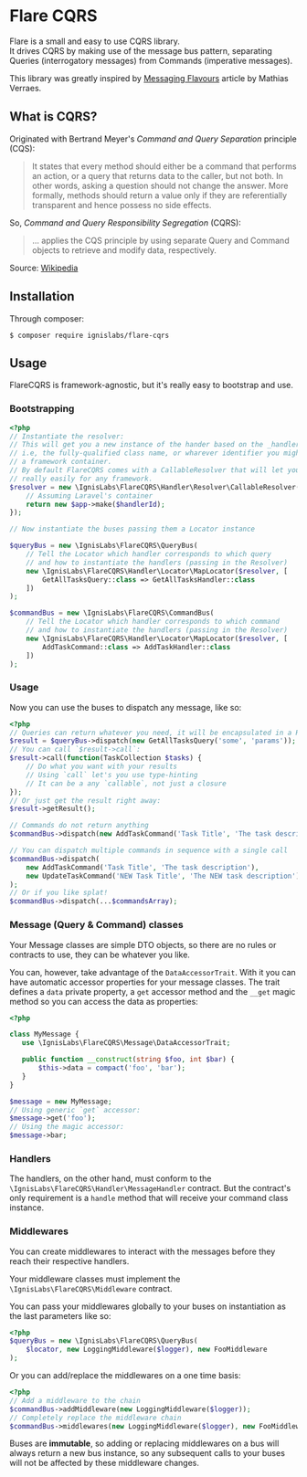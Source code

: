 Flare CQRS
==========

Flare is a small and easy to use CQRS library.  
It drives CQRS by making use of the message bus pattern, separating Queries
(interrogatory messages) from Commands (imperative messages).

This library was greatly inspired by [Messaging Flavours][1] article by Mathias
Verraes.

What is CQRS?
-------------

Originated with Bertrand Meyer's _Command and Query Separation_ principle (CQS):

> It states that every method should either be a command that performs an
  action, or a query that returns data to the caller, but not both. In other
  words, asking a question should not change the answer. More formally, methods
  should return a value only if they are referentially transparent and hence
  possess no side effects.
  
So, _Command and Query Responsibility Segregation_ (CQRS):

> ... applies the CQS principle by using separate Query and Command objects to
  retrieve and modify data, respectively.
  
Source: [Wikipedia][2]

Installation
------------

Through composer:

```shell
$ composer require ignislabs/flare-cqrs
```

Usage
-----

FlareCQRS is framework-agnostic, but it's really easy to bootstrap and use.

### Bootstrapping

```php
<?php
// Instantiate the resolver:
// This will get you a new instance of the hander based on the _handler id_,
// i.e, the fully-qualified class name, or wharever identifier you might use in
// a framework container.
// By default FlareCQRS comes with a CallableResolver that will let you do this
// really easily for any framework.
$resolver = new \IgnisLabs\FlareCQRS\Handler\Resolver\CallableResolver(function($handlerId) use($app) {
    // Assuming Laravel's container
    return new $app->make($handlerId);
});

// Now instantiate the buses passing them a Locator instance

$queryBus = new \IgnisLabs\FlareCQRS\QueryBus(
    // Tell the Locator which handler corresponds to which query
    // and how to instantiate the handlers (passing in the Resolver)
    new \IgnisLabs\FlareCQRS\Handler\Locator\MapLocator($resolver, [
        GetAllTasksQuery::class => GetAllTasksHandler::class
    ])
);

$commandBus = new \IgnisLabs\FlareCQRS\CommandBus(
    // Tell the Locator which handler corresponds to which command
    // and how to instantiate the handlers (passing in the Resolver)
    new \IgnisLabs\FlareCQRS\Handler\Locator\MapLocator($resolver, [
        AddTaskCommand::class => AddTaskHandler::class
    ])
);
```

### Usage

Now you can use the buses to dispatch any message, like so:

```php
<?php
// Queries can return whatever you need, it will be encapsulated in a Result object
$result = $queryBus->dispatch(new GetAllTasksQuery('some', 'params'));
// You can call `$result->call`:
$result->call(function(TaskCollection $tasks) {
    // Do what you want with your results
    // Using `call` let's you use type-hinting
    // It can be a any `callable`, not just a closure
});
// Or just get the result right away:
$result->getResult();

// Commands do not return anything
$commandBus->dispatch(new AddTaskCommand('Task Title', 'The task description'));

// You can dispatch multiple commands in sequence with a single call
$commandBus->dispatch(
    new AddTaskCommand('Task Title', 'The task description'),
    new UpdateTaskCommand('NEW Task Title', 'The NEW task description')
);
// Or if you like splat!
$commandBus->dispatch(...$commandsArray);
```

### Message (Query & Command) classes

Your Message classes are simple DTO objects, so there are no rules or contracts
to use, they can be whatever you like.

You can, however, take advantage of the `DataAccessorTrait`. With it you can
have automatic accessor properties for your message classes. The trait defines
a `data` private property, a `get` accessor method and the `__get` magic method
so you can access the data as properties:
 
 ```php
 <?php
 
class MyMessage {
    use \IgnisLabs\FlareCQRS\Message\DataAccessorTrait;
 
    public function __construct(string $foo, int $bar) {
        $this->data = compact('foo', 'bar');
    }
}
 
$message = new MyMessage;
// Using generic `get` accessor:
$message->get('foo');
// Using the magic accessor:
$message->bar;
 ```

### Handlers

The handlers, on the other hand, must conform to the
`\IgnisLabs\FlareCQRS\Handler\MessageHandler` contract. But the contract's only
requirement is a `handle` method that will receive your command class instance.

### Middlewares

You can create middlewares to interact with the messages before they reach their
respective handlers.

Your middleware classes must implement the `\IgnisLabs\FlareCQRS\Middleware`
contract.

You can pass your middlewares globally to your buses on instantiation as the 
last parameters like so:

```php
<?php
$queryBus = new \IgnisLabs\FlareCQRS\QueryBus(
    $locator, new LoggingMiddleware($logger), new FooMiddleware
);
```

Or you can add/replace the middlewares on a one time basis:

```php
<?php
// Add a middleware to the chain
$commandBus->addMiddleware(new LoggingMiddleware($logger));
// Completely replace the middleware chain
$commandBus->middlewares(new LoggingMiddleware($logger), new FooMiddleware);
```

Buses are **immutable**, so adding or replacing middlewares on a bus will always
return a new bus instance, so any subsequent calls to your buses will not be
affected by these middleware changes.

[1]: http://verraes.net/2015/01/messaging-flavours/
[2]: https://en.wikipedia.org/wiki/Command–query_separation
